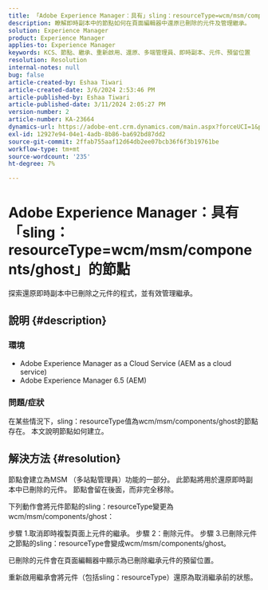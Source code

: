 ```yaml
---
title: 「Adobe Experience Manager：具有」sling：resourceType=wcm/msm/components/ghost」的節點
description: 瞭解即時副本中的節點如何在頁面編輯器中還原已刪除的元件及管理繼承。
solution: Experience Manager
product: Experience Manager
applies-to: Experience Manager
keywords: KCS、節點、繼承、重新啟用、還原、多端管理員、即時副本、元件、預留位置
resolution: Resolution
internal-notes: null
bug: false
article-created-by: Eshaa Tiwari
article-created-date: 3/6/2024 2:53:46 PM
article-published-by: Eshaa Tiwari
article-published-date: 3/11/2024 2:05:27 PM
version-number: 2
article-number: KA-23664
dynamics-url: https://adobe-ent.crm.dynamics.com/main.aspx?forceUCI=1&pagetype=entityrecord&etn=knowledgearticle&id=5deea651-c9db-ee11-904d-6045bd006b4b
exl-id: 12927e94-04e1-4adb-8b86-ba692bd87dd2
source-git-commit: 2ffab755aaf12d64db2ee07bcb36f6f3b19761be
workflow-type: tm+mt
source-wordcount: '235'
ht-degree: 7%

---
```


# Adobe Experience Manager：具有「sling：resourceType=wcm/msm/components/ghost」的節點


探索還原即時副本中已刪除之元件的程式，並有效管理繼承。

## 說明 {#description}


### 環境

- Adobe Experience Manager as a Cloud Service (AEM as a cloud service)
- Adobe Experience Manager 6.5 (AEM)


### 問題/症狀

在某些情況下，sling：resourceType值為wcm/msm/components/ghost的節點存在。 本文說明節點如何建立。


## 解決方法 {#resolution}


節點會建立為MSM （多站點管理員）功能的一部分。 此節點將用於還原即時副本中已刪除的元件。 節點會留在後面，而非完全移除。

下列動作會將元件節點的sling：resourceType變更為wcm/msm/components/ghost：

步驟 1.取消即時複製頁面上元件的繼承。
步驟 2：刪除元件。
步驟 3.已刪除元件之節點的sling：resourceType會變成wcm/msm/components/ghost。

已刪除的元件會在頁面編輯器中顯示為已刪除繼承元件的預留位置。

重新啟用繼承會將元件（包括sling：resourceType）還原為取消繼承前的狀態。
